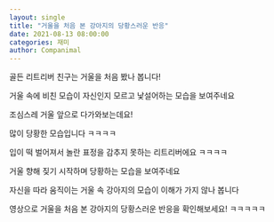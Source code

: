 ```yaml
---
layout: single
title: "거울을 처음 본 강아지의 당황스러운 반응"
date: 2021-08-13 08:00:00
categories: 재미
author: Companimal
---
```


골든 리트리버 친구는 거울을 처음 봤나 봅니다!

거울 속에 비친 모습이 자신인지 모르고 낯설어하는 모습을 보여주네요

조심스레 거울 앞으로 다가와보는데요!

많이 당황한 모습입니다 ㅋㅋㅋㅋ

입이 떡 벌어져서 놀란 표정을 감추지 못하는 리트리버에요 ㅋㅋㅋㅋ

거울 향해 짖기 시작하며 당황하는 모습을 보여주네요

자신을 따라 움직이는 거울 속 강아지의 모습이 이해가 가지 않나 봅니다

영상으로 거울을 처음 본 강아지의 당황스러운 반응을 확인해보세요! ㅋㅋㅋㅋㅋ
